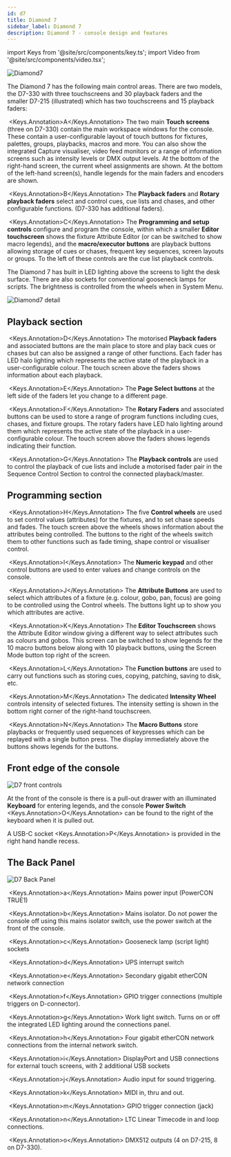 ```yaml
---
id: d7
title: Diamond 7
sidebar_label: Diamond 7
description: Diamond 7 - console design and features
---
```


import Keys from '@site/src/components/key.ts';
import Video from '@site/src/components/video.tsx';

![Diamond7](/docs/images/d7-mainareas.png)

The Diamond 7 has the following main control areas. There are two models, the 
D7-330 with three touchscreens and 30 playback faders and the smaller D7-215 (illustrated) which has two touchscreens and
15 playback faders:

&nbsp;<Keys.Annotation>A</Keys.Annotation> The two main **Touch screens** (three on D7-330) contain the main workspace windows for the console. 
These contain a user-configurable
layout of touch buttons for fixtures, palettes, groups, playbacks, macros and more.
You can also show the integrated Capture visualiser, video feed monitors or a range
of information screens such as intensity levels or DMX output levels.
At the bottom of the right-hand screen, the current wheel assignments
are shown. At the bottom of
the left-hand screen(s), handle legends for the main faders and encoders are shown.

&nbsp;<Keys.Annotation>B</Keys.Annotation> The **Playback faders** and **Rotary playback faders** select and control cues, cue lists and chases, and other configurable functions. (D7-330 has additional faders).

&nbsp;<Keys.Annotation>C</Keys.Annotation> The **Programming and setup controls** configure and program the console,
within which a smaller **Editor touchscreen** shows the fixture Attribute Editor (or can be switched to show macro legends), and 
the **macro/executor buttons** are playback buttons allowing storage of cues or
chases, frequent key sequences, screen layouts or groups. To the left of these
controls are the cue list playback controls.

The Diamond 7 has built in LED lighting above the screens to light the desk surface. There are also sockets for conventional gooseneck lamps
for scripts. The brightness is controlled from the wheels when in System Menu.

![Diamond7 detail](/docs/images/D7-Detail.png)

## Playback section

&nbsp;<Keys.Annotation>D</Keys.Annotation> The motorised **Playback faders** and associated buttons are the main place to store and play back cues or chases
but can also be assigned a range of other functions. Each fader has LED halo lighting
which represents the active state of the playback in a user-configurable colour.
The touch screen above the faders shows information about
each playback.

&nbsp;<Keys.Annotation>E</Keys.Annotation> The **Page Select buttons** at the
left side of the faders let you change to a different page.

&nbsp;<Keys.Annotation>F</Keys.Annotation> The **Rotary Faders** and associated buttons  can be used to store
a range of program functions including cues, chases, and fixture groups.
The rotary faders have LED halo lighting around them
which represents the active state of the playback in a user-configurable colour.
The touch screen above the faders shows legends indicating their function.

&nbsp;<Keys.Annotation>G</Keys.Annotation> The **Playback controls** are used to control the playback of cue
lists and include a motorised fader pair in the Sequence Control Section to control the 
connected playback/master.

## Programming section

&nbsp;<Keys.Annotation>H</Keys.Annotation> The five  **Control wheels** are used to set control values (attributes) for
the fixtures, and to set chase speeds and fades. The touch screen above
the wheels shows information about the attributes being controlled. The buttons
to the right of the wheels switch them to other functions such as fade timing,
shape control or visualiser control.

&nbsp;<Keys.Annotation>I</Keys.Annotation> The **Numeric keypad** and other control buttons are used to enter
values and change controls on the console.

&nbsp;<Keys.Annotation>J</Keys.Annotation> The **Attribute Buttons** are used to select which attributes of
a fixture (e.g. colour, gobo, pan, focus) are going to be controlled
using the Control wheels. The buttons light up to show you which
attributes are active.

&nbsp;<Keys.Annotation>K</Keys.Annotation> The **Editor Touchscreen** shows the Attribute Editor
window giving a different way to select attributes such as colours and gobos. This screen can be switched to show legends for the
10 macro buttons below along with 10 playback buttons, using the Screen Mode button top right of the screen.

&nbsp;<Keys.Annotation>L</Keys.Annotation> The **Function buttons** are used to carry out functions such as storing
cues, copying, patching, saving to disk, etc.

&nbsp;<Keys.Annotation>M</Keys.Annotation> The dedicated **Intensity Wheel** controls intensity
of selected fixtures. The intensity setting is shown in the bottom right corner of the right-hand touchscreen.

&nbsp;<Keys.Annotation>N</Keys.Annotation> The **Macro Buttons** store playbacks or frequently used sequences of keypresses
which can be replayed with a single button press. The display immediately above the buttons shows legends for
the buttons. 

## Front edge of the console

![D7 front controls](/docs/images/D7-Keyboard.png)

At the front of the console is there is a pull-out drawer with an 
illuminated **Keyboard** for entering legends, and the console **Power Switch** <Keys.Annotation>O</Keys.Annotation> can be
found to the right of the keyboard when it is pulled out.

A USB-C socket <Keys.Annotation>P</Keys.Annotation> is provided in the right hand handle recess.

## The Back Panel

![D7 Back Panel](/docs/images/D7-back.png)

&nbsp;<Keys.Annotation>a</Keys.Annotation> Mains power input (PowerCON TRUE1)

&nbsp;<Keys.Annotation>b</Keys.Annotation> Mains isolator. Do not
power the console off using this mains isolator switch, use the power switch at the front
of the console.

&nbsp;<Keys.Annotation>c</Keys.Annotation> Gooseneck lamp (script light) sockets

&nbsp;<Keys.Annotation>d</Keys.Annotation> UPS interrupt switch

&nbsp;<Keys.Annotation>e</Keys.Annotation> Secondary gigabit etherCON network connection

&nbsp;<Keys.Annotation>f</Keys.Annotation> GPIO trigger connections (multiple triggers on D-connector).

&nbsp;<Keys.Annotation>g</Keys.Annotation> Work light switch. Turns on or off the integrated LED lighting around the connections panel.

&nbsp;<Keys.Annotation>h</Keys.Annotation> Four gigabit etherCON network connections from the internal network switch.

&nbsp;<Keys.Annotation>i</Keys.Annotation> DisplayPort and USB connections for external touch screens, with 2 additional USB sockets

&nbsp;<Keys.Annotation>j</Keys.Annotation> Audio input for sound triggering.

&nbsp;<Keys.Annotation>k</Keys.Annotation> MIDI in, thru and out.

&nbsp;<Keys.Annotation>m</Keys.Annotation> GPIO trigger connection (jack)

&nbsp;<Keys.Annotation>n</Keys.Annotation> LTC Linear Timecode in and loop connections.

&nbsp;<Keys.Annotation>o</Keys.Annotation> DMX512 outputs (4 on D7-215, 8 on D7-330).